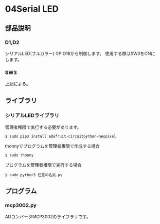 # 04Serial LED
## 部品説明
### D1,D2
シリアルLED(フルカラー) GPIO18から制御します。 使用する際はSW3をONにします。
### SW3
上記による。   
## ライブラリ
### シリアルLEDライブラリ
管理者権限で実行する必要があります。

```
$ sudo pip3 install adafruit-circuitpython-neopixel
```

thonnyでプログラムを管理者権限で作成する場合

```
$ sudo thonny
```

プログラムを管理者権限で実行する場合

```
$ sudo python3 任意の名前.py
```

## プログラム
### mcp3002.py
ADコンバータMCP3002のライブラリです。 
